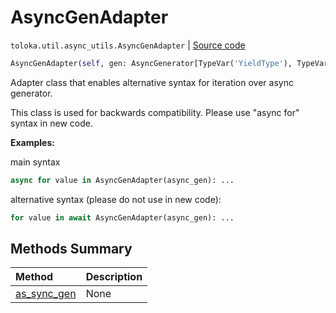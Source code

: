 # AsyncGenAdapter
`toloka.util.async_utils.AsyncGenAdapter` | [Source code](https://github.com/Toloka/toloka-kit/blob/v1.2.0/src/util/async_utils.py#L358)

```python
AsyncGenAdapter(self, gen: AsyncGenerator[TypeVar('YieldType'), TypeVar('SendType')])
```

Adapter class that enables alternative syntax for iteration over async generator.


This class is used for backwards compatibility. Please use "async for" syntax in new code.


**Examples:**

main syntax
```python
async for value in AsyncGenAdapter(async_gen): ...
```

alternative syntax (please do not use in new code):
```python
for value in await AsyncGenAdapter(async_gen): ...
```
## Methods Summary

| Method | Description |
| :------| :-----------|
[as_sync_gen](toloka.util.async_utils.AsyncGenAdapter.as_sync_gen.md)| None
